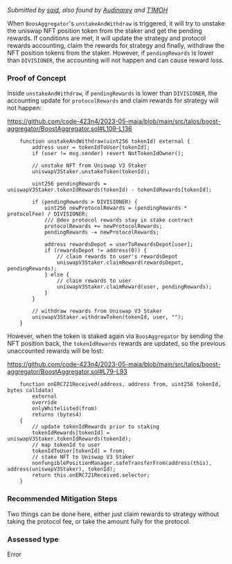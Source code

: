 *Submitted by [said](https://github.com/code-423n4/2023-05-maia-findings/issues/287), also found by [Audinarey](https://github.com/code-423n4/2023-05-maia-findings/issues/698) and [T1MOH](https://github.com/code-423n4/2023-05-maia-findings/issues/89)*

When `BoosAggregator`'s `unstakeAndWithdraw` is triggered, it will try to unstake the uniswap NFT position token from the staker and get the pending rewards. If conditions are met, it will update the strategy and protocol rewards accounting, claim the rewards for strategy and finally, withdraw the NFT position tokens from the staker. However, if `pendingRewards` is lower than `DIVISIONER`, the accounting will not happen and can cause reward loss.

### Proof of Concept

Inside `unstakeAndWithdraw`, if `pendingRewards` is lower than `DIVISIONER`, the accounting update for `protocolRewards` and claim rewards for strategy will not happen:

<https://github.com/code-423n4/2023-05-maia/blob/main/src/talos/boost-aggregator/BoostAggregator.sol#L109-L136>

```solidity
    function unstakeAndWithdraw(uint256 tokenId) external {
        address user = tokenIdToUser[tokenId];
        if (user != msg.sender) revert NotTokenIdOwner();

        // unstake NFT from Uniswap V3 Staker
        uniswapV3Staker.unstakeToken(tokenId);

        uint256 pendingRewards = uniswapV3Staker.tokenIdRewards(tokenId) - tokenIdRewards[tokenId];

        if (pendingRewards > DIVISIONER) {
            uint256 newProtocolRewards = (pendingRewards * protocolFee) / DIVISIONER;
            /// @dev protocol rewards stay in stake contract
            protocolRewards += newProtocolRewards;
            pendingRewards -= newProtocolRewards;

            address rewardsDepot = userToRewardsDepot[user];
            if (rewardsDepot != address(0)) {
                // claim rewards to user's rewardsDepot
                uniswapV3Staker.claimReward(rewardsDepot, pendingRewards);
            } else {
                // claim rewards to user
                uniswapV3Staker.claimReward(user, pendingRewards);
            }
        }

        // withdraw rewards from Uniswap V3 Staker
        uniswapV3Staker.withdrawToken(tokenId, user, "");
    }
```

However, when the token is staked again via `BoosAggregator` by sending the NFT position back, the `tokenIdRewards` rewards are updated, so the previous unaccounted rewards will be lost:

<https://github.com/code-423n4/2023-05-maia/blob/main/src/talos/boost-aggregator/BoostAggregator.sol#L79-L93>

```solidity
    function onERC721Received(address, address from, uint256 tokenId, bytes calldata)
        external
        override
        onlyWhitelisted(from)
        returns (bytes4)
    {
        // update tokenIdRewards prior to staking
        tokenIdRewards[tokenId] = uniswapV3Staker.tokenIdRewards(tokenId);
        // map tokenId to user
        tokenIdToUser[tokenId] = from;
        // stake NFT to Uniswap V3 Staker
        nonfungiblePositionManager.safeTransferFrom(address(this), address(uniswapV3Staker), tokenId);
        return this.onERC721Received.selector;
    }
```

### Recommended Mitigation Steps

Two things can be done here, either just claim rewards to strategy without taking the protocol fee, or take the amount fully for the protocol.

### Assessed type

Error



